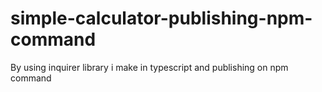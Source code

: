 # simple-calculator-publishing-npm-command
By using inquirer library i make in typescript and publishing on npm command
